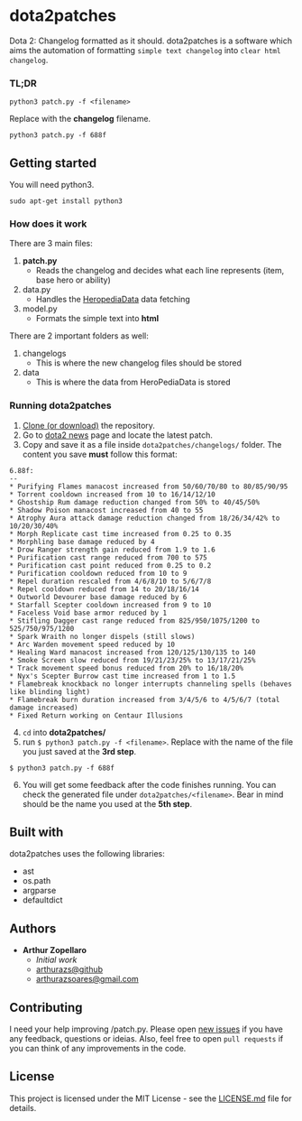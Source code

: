 # dota2patches
Dota 2: Changelog formatted as it should.
dota2patches is a software which aims the automation of formatting `simple text changelog` into `clear html changelog`.
### TL;DR
```
python3 patch.py -f <filename>
```
Replace **<filename>** with the **changelog** filename.
```
python3 patch.py -f 688f
```
## Getting started
You will need python3.
```
sudo apt-get install python3
```
### How does it work
There are 3 main files:
1. **patch.py**
    * Reads the changelog and decides what each line represents (item, base hero or ability)
2. data.py
    * Handles the [HeropediaData](www.dota2.com/jsfeed/heropediadata?feeds=herodata,itemdata,abilitydata) data fetching
3. model.py
    * Formats the simple text into **html**

There are 2 important folders as well:
1. changelogs
    * This is where the new changelog files should be stored
2. data
    * This is where the data from HeroPediaData is stored
### Running dota2patches
1. [Clone (or download)](https://help.github.com/articles/cloning-a-repository/) the repository.
2. Go to [dota2 news](www.dota2.com/news/updates/) page and locate the latest patch.
3. Copy and save it as a file inside ```dota2patches/changelogs/``` folder. The content you save **must** follow this format:
```
6.88f:
--
* Purifying Flames manacost increased from 50/60/70/80 to 80/85/90/95
* Torrent cooldown increased from 10 to 16/14/12/10
* Ghostship Rum damage reduction changed from 50% to 40/45/50%
* Shadow Poison manacost increased from 40 to 55
* Atrophy Aura attack damage reduction changed from 18/26/34/42% to 10/20/30/40%
* Morph Replicate cast time increased from 0.25 to 0.35
* Morphling base damage reduced by 4
* Drow Ranger strength gain reduced from 1.9 to 1.6
* Purification cast range reduced from 700 to 575
* Purification cast point reduced from 0.25 to 0.2
* Purification cooldown reduced from 10 to 9
* Repel duration rescaled from 4/6/8/10 to 5/6/7/8
* Repel cooldown reduced from 14 to 20/18/16/14
* Outworld Devourer base damage reduced by 6
* Starfall Scepter cooldown increased from 9 to 10
* Faceless Void base armor reduced by 1
* Stifling Dagger cast range reduced from 825/950/1075/1200 to 525/750/975/1200 
* Spark Wraith no longer dispels (still slows)
* Arc Warden movement speed reduced by 10
* Healing Ward manacost increased from 120/125/130/135 to 140
* Smoke Screen slow reduced from 19/21/23/25% to 13/17/21/25%
* Track movement speed bonus reduced from 20% to 16/18/20%
* Nyx's Scepter Burrow cast time increased from 1 to 1.5
* Flamebreak knockback no longer interrupts channeling spells (behaves like blinding light)
* Flamebreak burn duration increased from 3/4/5/6 to 4/5/6/7 (total damage increased)
* Fixed Return working on Centaur Illusions
```
4. ```cd``` into **dota2patches/**
5. run ```$ python3 patch.py -f <filename>```. Replace **<filename>** with the name of the file you just saved at the **3rd step**.
```
$ python3 patch.py -f 688f
```
6. You will get some feedback after the code finishes running. You can check the generated file under ```dota2patches/<filename>```. Bear in mind **<filename>** should be the name you used at the **5th step**.
## Built with
dota2patches uses the following libraries:
* ast
* os.path
* argparse
* defaultdict
## Authors
* **Arthur Zopellaro**
    * *Initial work*
    * [arthurazs@github](https://github.com/arthurazs)
    * [arthurazsoares@gmail.com](mailto:arthurazsoares@gmail.com?Subject=Github%20-%20dota2patches)

## Contributing

I need your help improving /patch.py. Please open [new issues](https://github.com/arthurazs/dota2patches/issues/new) if you have any feedback, questions or ideias. Also, feel free to open ```pull requests``` if you can think of any improvements in the code.

## License

This project is licensed under the MIT License - see the [LICENSE.md](LICENSE.md) file for details.
